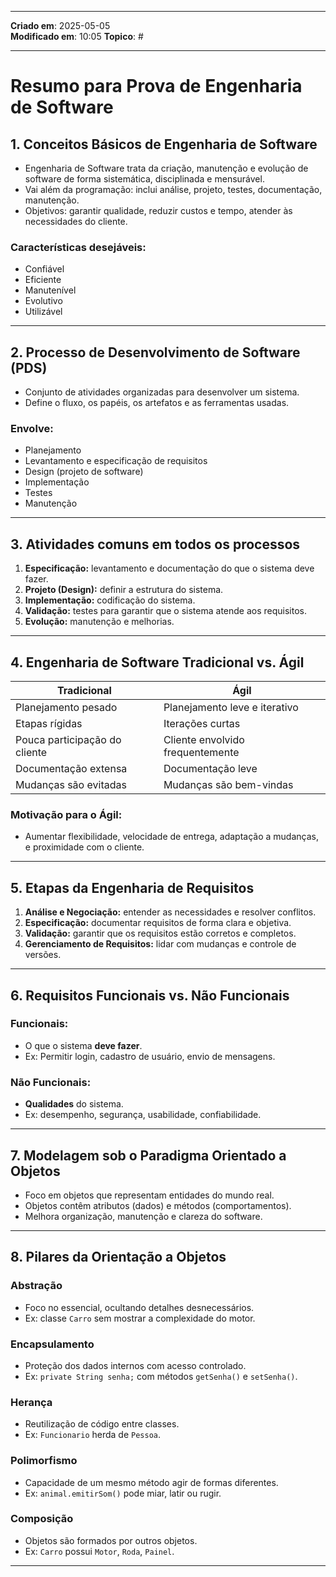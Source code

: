 ***
**Criado em**: 2025-05-05  
**Modificado em**: 10:05
**Topico**: #
***
# Resumo para Prova de Engenharia de Software

## 1. Conceitos Básicos de Engenharia de Software

- Engenharia de Software trata da criação, manutenção e evolução de software de forma sistemática, disciplinada e mensurável.
- Vai além da programação: inclui análise, projeto, testes, documentação, manutenção.
- Objetivos: garantir qualidade, reduzir custos e tempo, atender às necessidades do cliente.

### Características desejáveis:
- Confiável
- Eficiente
- Manutenível
- Evolutivo
- Utilizável

---

## 2. Processo de Desenvolvimento de Software (PDS)

- Conjunto de atividades organizadas para desenvolver um sistema.
- Define o fluxo, os papéis, os artefatos e as ferramentas usadas.

### Envolve:
- Planejamento
- Levantamento e especificação de requisitos
- Design (projeto de software)
- Implementação
- Testes
- Manutenção

---

## 3. Atividades comuns em todos os processos

1. **Especificação:** levantamento e documentação do que o sistema deve fazer.
2. **Projeto (Design):** definir a estrutura do sistema.
3. **Implementação:** codificação do sistema.
4. **Validação:** testes para garantir que o sistema atende aos requisitos.
5. **Evolução:** manutenção e melhorias.

---

## 4. Engenharia de Software Tradicional vs. Ágil

| Tradicional                   | Ágil                             |
| ----------------------------- | -------------------------------- |
| Planejamento pesado           | Planejamento leve e iterativo    |
| Etapas rígidas                | Iterações curtas                 |
| Pouca participação do cliente | Cliente envolvido frequentemente |
| Documentação extensa          | Documentação leve                |
| Mudanças são evitadas         | Mudanças são bem-vindas          |

### Motivação para o Ágil:
- Aumentar flexibilidade, velocidade de entrega, adaptação a mudanças, e proximidade com o cliente.

---

## 5. Etapas da Engenharia de Requisitos

1. **Análise e Negociação:** entender as necessidades e resolver conflitos.
2. **Especificação:** documentar requisitos de forma clara e objetiva.
3. **Validação:** garantir que os requisitos estão corretos e completos.
4. **Gerenciamento de Requisitos:** lidar com mudanças e controle de versões.

---

## 6. Requisitos Funcionais vs. Não Funcionais

### Funcionais:
- O que o sistema **deve fazer**.
- Ex: Permitir login, cadastro de usuário, envio de mensagens.

### Não Funcionais:
- **Qualidades** do sistema.
- Ex: desempenho, segurança, usabilidade, confiabilidade.

---

## 7. Modelagem sob o Paradigma Orientado a Objetos

- Foco em objetos que representam entidades do mundo real.
- Objetos contêm atributos (dados) e métodos (comportamentos).
- Melhora organização, manutenção e clareza do software.

---

## 8. Pilares da Orientação a Objetos

### Abstração
- Foco no essencial, ocultando detalhes desnecessários.
- Ex: classe `Carro` sem mostrar a complexidade do motor.

### Encapsulamento
- Proteção dos dados internos com acesso controlado.
- Ex: `private String senha;` com métodos `getSenha()` e `setSenha()`.

### Herança
- Reutilização de código entre classes.
- Ex: `Funcionario` herda de `Pessoa`.

### Polimorfismo
- Capacidade de um mesmo método agir de formas diferentes.
- Ex: `animal.emitirSom()` pode miar, latir ou rugir.

### Composição
- Objetos são formados por outros objetos.
- Ex: `Carro` possui `Motor`, `Roda`, `Painel`.

---